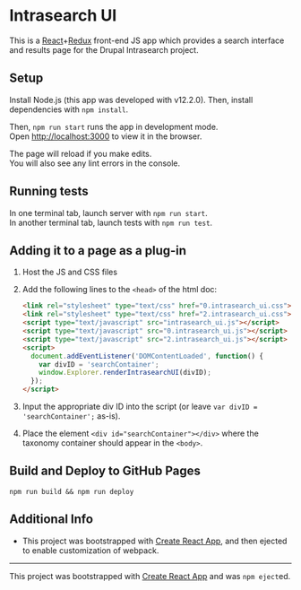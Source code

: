 # Intrasearch UI

This is a [React](https://facebook.github.io/react/)+[Redux](http://redux.js.org/) front-end JS app which provides a search interface and results page for the Drupal Intrasearch project.

## Setup
Install Node.js (this app was developed with v12.2.0).
Then, install dependencies with `npm install`.

Then, `npm run start` runs the app in development mode.<br>
Open [http://localhost:3000](http://localhost:3000) to view it in the browser.

The page will reload if you make edits.<br>
You will also see any lint errors in the console.

## Running tests
In one terminal tab, launch server with `npm run start`.  
In another terminal tab, launch tests with `npm run test`.  

## Adding it to a page as a plug-in
1. Host the JS and CSS files
2. Add the following lines to the `<head>` of the html doc:

    ```html
    <link rel="stylesheet" type="text/css" href="0.intrasearch_ui.css">
    <link rel="stylesheet" type="text/css" href="2.intrasearch_ui.css">
    <script type="text/javascript" src="intrasearch_ui.js"></script>
    <script type="text/javascript" src="0.intrasearch_ui.js"></script>
    <script type="text/javascript" src="2.intrasearch_ui.js"></script>
    <script>
      document.addEventListener('DOMContentLoaded', function() {
        var divID = 'searchContainer';
        window.Explorer.renderIntrasearchUI(divID);
      });
    </script>
    ```

3. Input the appropriate div ID into the script (or leave `var divID = 'searchContainer';` as-is).
4. Place the element `<div id="searchContainer"></div>` where the taxonomy container should appear in the `<body>`.

## Build and Deploy to GitHub Pages
`npm run build && npm run deploy`


## Additional Info
* This project was bootstrapped with [Create React App](https://github.com/facebook/create-react-app), and then ejected to enable customization of webpack.

---------

This project was bootstrapped with [Create React App](https://github.com/facebook/create-react-app) and was `npm eject`ed.